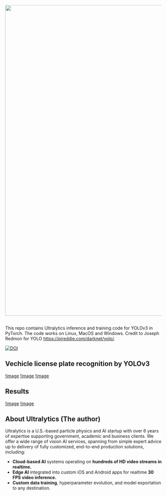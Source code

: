<a href="https://apps.apple.com/app/id1452689527" target="_blank">
<img src="https://user-images.githubusercontent.com/26833433/85940594-2d3f7d80-b8d2-11ea-809a-87b3bf6d968b.jpg" width="1000"></a>
&nbsp

This repo contains Ultralytics inference and training code for YOLOv3 in PyTorch. The code works on Linux, MacOS and Windows. Credit to Joseph Redmon for YOLO  https://pjreddie.com/darknet/yolo/.

[![DOI](https://zenodo.org/badge/146165888.svg)](https://zenodo.org/badge/latestdoi/146165888)


## Vechicle license plate recognition by YOLOv3

[!image](https://github.com/sfwang20/yolov3/blob/master/demo/09.png)
[!image](https://github.com/sfwang20/yolov3/blob/master/demo/14.png)
[!image](https://github.com/sfwang20/yolov3/blob/master/demo/26.png)

## Results
[!image](https://github.com/sfwang20/yolov3/blob/master/demo/spp-a.png)
[!image](https://github.com/sfwang20/yolov3/blob/master/demo/testing_result.png)



## About Ultralytics (The author)

Ultralytics is a U.S.-based particle physics and AI startup with over 6 years of expertise supporting government, academic and business clients. We offer a wide range of vision AI services, spanning from simple expert advice up to delivery of fully customized, end-to-end production solutions, including:
- **Cloud-based AI** systems operating on **hundreds of HD video streams in realtime.**
- **Edge AI** integrated into custom iOS and Android apps for realtime **30 FPS video inference.**
- **Custom data training**, hyperparameter evolution, and model exportation to any destination.

